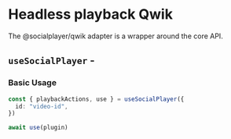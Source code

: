 <script setup>
import BundleSize from '../../components/BundleSize.vue'
</script>

# Headless playback Qwik

The @socialplayer/qwik adapter is a wrapper around the core API.

## `useSocialPlayer` - <BundleSize func="useSocialPlayer" pkg="@socialplayer/qwik" />

### Basic Usage

```ts
const { playbackActions, use } = useSocialPlayer({
  id: "video-id",
})

await use(plugin)
```
